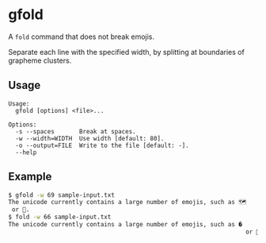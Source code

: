 gfold
=====

A `fold` command that does not break emojis.

Separate each line with the specified width, by splitting at boundaries of grapheme clusters.

## Usage

```
Usage:
  gfold [options] <file>...

Options:
  -s --spaces       Break at spaces.
  -w --width=WIDTH  Use width [default: 80].
  -o --output=FILE  Write to the file [default: -].
  --help
```

## Example

```sh
$ gfold -w 69 sample-input.txt
The unicode currently contains a large number of emojis, such as 🗺️
 or 🙂.
$ fold -w 66 sample-input.txt
The unicode currently contains a large number of emojis, such as �
                                                                  ️ or 🙂.
```